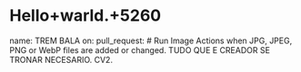# Hello+warld.+5260
name: TREM BALA on:   pull_request:     # Run Image Actions when JPG, JPEG, PNG or WebP files are added or changed.  TUDO QUE E CREADOR  SE TRONAR NECESARIO. CV2.
